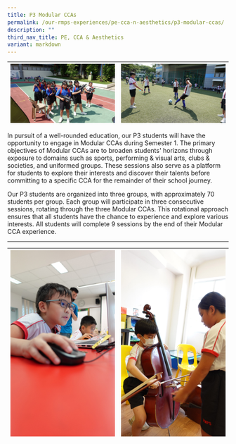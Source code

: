 ```yaml
---
title: P3 Modular CCAs
permalink: /our-rmps-experiences/pe-cca-n-aesthetics/p3-modular-ccas/
description: ""
third_nav_title: PE, CCA & Aesthetics
variant: markdown
---
```

| ![](/images/CCA/GB.jpg) | ![](/images/CCA/football.jpg) |
| ------- | ------ |

<p>In  pursuit of a well-rounded education, our P3 students will have the opportunity  to engage in Modular CCAs during Semester 1. The primary objectives of Modular  CCAs are to broaden students' horizons through exposure to domains such as  sports, performing &amp; visual arts, clubs &amp; societies, and uniformed  groups. These sessions also serve as a platform for students to explore their  interests and discover their talents before committing to a specific CCA for  the remainder of their school journey.</p>
<p>Our  P3 students are organized into three groups, with approximately 70 students per  group. Each group will participate in three consecutive sessions, rotating  through the three Modular CCAs. This rotational approach ensures that all  students have the chance to experience and explore various interests. All  students will complete 9 sessions by the end of their Modular CCA experience.</p>
<hr>

| ![](/images/CCA/infocomm.jpg) | ![](/images/CCA/string.jpg) | 
| ------- | ------ |
